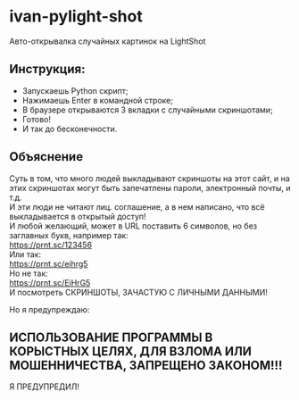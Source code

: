 # ivan-pylight-shot
Авто-открывалка случайных картинок на LightShot

## Инструкция:  
* Запускаешь Python скрипт;  
* Нажимаешь Enter в командной строке;  
* В браузере открываются 3 вкладки с случайными скриншотами;  
* Готово!  
* И так до бесконечности.  
  
  
  
  
  
## Объяснение
Суть в том, что много людей выкладывают скриншоты на этот сайт, и на этих скриншотах могут быть запечатлены пароли, электронный почты, и т.д.  
И эти люди не читают лиц. соглашение, а в нем написано, что всё выкладывается в открытый доступ!  
И любой желающий, может в URL поставить 6 символов, но без заглавных букв, например так:  
https://prnt.sc/123456  
Или так:  
https://prnt.sc/eihrg5  
Но не так:  
https://prnt.sc/EiHrG5  
И посмотреть СКРИНШОТЫ, ЗАЧАСТУЮ С ЛИЧНЫМИ ДАННЫМИ!  
  
Но я предупреждаю:  
## ИСПОЛЬЗОВАНИЕ ПРОГРАММЫ В КОРЫCТНЫХ ЦЕЛЯХ, ДЛЯ ВЗЛОМА ИЛИ МОШЕННИЧЕСТВА, ЗАПРЕЩЕНО ЗАКОНОМ!!!  
Я ПРЕДУПРЕДИЛ!